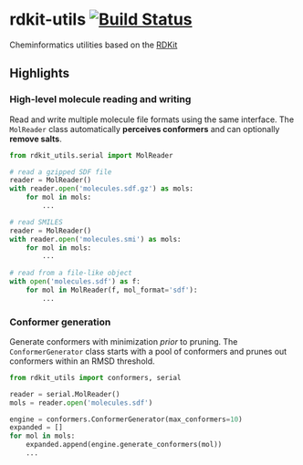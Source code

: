 rdkit-utils [![Build Status](https://travis-ci.org/skearnes/rdkit-utils.svg?branch=master)](https://travis-ci.org/skearnes/rdkit-utils)
===========

Cheminformatics utilities based on the [RDKit](http://www.rdkit.org/)

Highlights
----------

### High-level molecule reading and writing
Read and write multiple molecule file formats using the same interface. The `MolReader` class automatically __perceives conformers__ and can optionally __remove salts__.

```python
from rdkit_utils.serial import MolReader

# read a gzipped SDF file
reader = MolReader()
with reader.open('molecules.sdf.gz') as mols:
    for mol in mols:
        ...

# read SMILES
reader = MolReader()
with reader.open('molecules.smi') as mols:
    for mol in mols:
        ...
        
# read from a file-like object
with open('molecules.sdf') as f:
    for mol in MolReader(f, mol_format='sdf'):
        ...
```

### Conformer generation
Generate conformers with minimization _prior_ to pruning. The `ConformerGenerator` class starts with a pool of conformers and prunes out conformers within an RMSD threshold.

```python
from rdkit_utils import conformers, serial

reader = serial.MolReader()
mols = reader.open('molecules.sdf')

engine = conformers.ConformerGenerator(max_conformers=10)
expanded = []
for mol in mols:
    expanded.append(engine.generate_conformers(mol))
    ...
```

